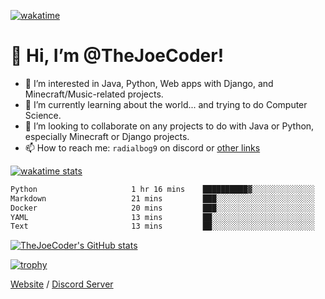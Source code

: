 [![wakatime](https://wakatime.com/badge/user/82b861fb-50d1-4a0d-aa13-67fc3da8aaec.svg)](https://wakatime.com/@82b861fb-50d1-4a0d-aa13-67fc3da8aaec)

# 👋 Hi, I’m @TheJoeCoder!
- 👀 I’m interested in Java, Python, Web apps with Django, and Minecraft/Music-related projects.
- 🌱 I’m currently learning about the world... and trying to do Computer Science.
- 💞️ I’m looking to collaborate on any projects to do with Java or Python, especially Minecraft or Django projects.
- 📫 How to reach me: `radialbog9` on discord or [other links](https://linktr.ee/Radialbog9)

[![wakatime stats](https://wakatime.com/share/@Radialbog9/171000ba-80cf-4b52-b9b7-ff8d44d2f6a4.svg)](https://wakatime.com/@Radialbog9)

<!--[![spotify-github-profile](https://spotify-github-profile.vercel.app/api/view?uid=1puuoim4z9kqgght0d4uvhvsg&cover_image=true&theme=natemoo-re&show_offline=true&bar_color=ffe047&bar_color_cover=false)](https://spotify-github-profile.vercel.app/api/view?uid=1puuoim4z9kqgght0d4uvhvsg&redirect=true)-->

<!--START_SECTION:waka-->

```txt
Python                     1 hr 16 mins    ██████████▓░░░░░░░░░░░░░░   43.27 %
Markdown                   21 mins         ███░░░░░░░░░░░░░░░░░░░░░░   12.33 %
Docker                     20 mins         ███░░░░░░░░░░░░░░░░░░░░░░   11.38 %
YAML                       13 mins         ██░░░░░░░░░░░░░░░░░░░░░░░   07.85 %
Text                       13 mins         ██░░░░░░░░░░░░░░░░░░░░░░░   07.83 %
```

<!--END_SECTION:waka-->

[![TheJoeCoder's GitHub stats](https://github-readme-stats.vercel.app/api?username=TheJoeCoder&theme=onedark)](https://github.com/anuraghazra/github-readme-stats)

[![trophy](https://github-profile-trophy.vercel.app/?username=TheJoeCoder&theme=onedark)](https://github.com/ryo-ma/github-profile-trophy)

[Website](https://radialbog9.uk) / [Discord Server](https://rb9.xyz/discord)
